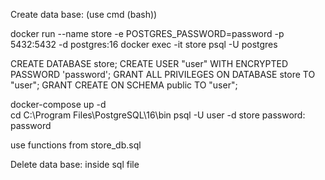 Create data base:   (use cmd (bash))

docker run --name store -e POSTGRES_PASSWORD=password -p 5432:5432 -d postgres:16
docker exec -it store psql -U postgres

CREATE DATABASE store;
CREATE USER "user" WITH ENCRYPTED PASSWORD 'password';
GRANT ALL PRIVILEGES ON DATABASE store TO "user";
GRANT CREATE ON SCHEMA public TO "user";

docker-compose up -d     
cd C:\Program Files\PostgreSQL\16\bin
psql -U user -d store
    password: password

use functions from store_db.sql

Delete data base:
    inside sql file
